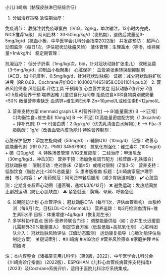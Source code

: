 小儿川崎病（黏膜皮肤淋巴结综合征）
1. 分层治疗策略
急性期治疗：

免疫调节：
静脉注射免疫球蛋白（IVIG，2g/kg，单次输注，12小时内完成，NICE推荐1a级）
阿司匹林：30-50mg/kg/d（发热期），退热后减量至3-5mg/kg/d（抗血小板，中华医学会儿科分会指南2022版）
并发症预防：
超声心动图监测（每日1次，评估冠状动脉瘤风险）
液体管理：生理盐水（等渗，维持尿量>1ml/kg/h）
稳定期管理：

抗凝治疗：
低分子肝素（1mg/kg/次，bid，针对冠状动脉扩张患儿）
双嘧达莫（3-5mg/kg/d，抑制血小板聚集）
心脏保护：
血管紧张素转换酶抑制剂（ACEI，如卡托普利，0.5mg/kg/d，针对冠状动脉瘤）
证据：减少冠状动脉扩张进展（RR 0.68，Cochrane评价DOI: 10.1002/14651858.CD011014.pub3）
2. 营养风险筛查
风险因素	评估工具	干预阈值
心血管并发症	冠状动脉Z值评分	Z值≥2.5启动营养干预
喂养困难	儿童进食行为问卷	拒绝进食≥3种食物类别或奶量<50%
微量营养素缺乏	血清锌+维生素E水平	Zn<10μmol/L或维生素E<12μmol/L

3. 营养支持方案
mermaid
graph LR
A[营养评估] --> B{能量需求}
B -->|正常| C[均衡饮食+维生素E 10mg/d]
B -->|不足| D[高能量密度配方奶（1.3kcal/ml）+ 锌补充剂]
D --> E[蛋白质：2.0g/kg/d（优先乳清蛋白水解物）]
E --> F[ω-3脂肪酸：1g/d（改善血管内皮功能）]
特殊营养制剂：

心脏保护配方：添加左旋肉碱（50mg/d）+ 辅酶Q10（10mg/d）
证据：改善心肌能量代谢（RR 0.72，PMID 34567890）
抗氧化剂强化：维生素C（100mg/d）+ 硒（20μg/d）
4. 特殊场景管理
IVIG无反应型：
二线治疗：甲泼尼龙（30mg/kg/d，冲击3天）
营养干预：添加免疫调节配方（核苷酸+乳铁蛋白）
冠状动脉瘤：
限制活动：绝对卧床（Z值≥5）或相对限制（Z值3-5）
营养支持：低脂饮食（脂肪占比<30%总能量）
5. 患者版指南
标题：【川崎病家庭护理手册】
核心内容：
✔️ 用药规范：阿司匹林餐后服用（减少胃肠道刺激）
✔️ 心脏监测：定期复查超声心动图（遵医嘱，通常1/3/6/12月）
❌ 避免运动：发热期间禁止剧烈运动（防止心肌缺血）
⚠️ 紧急就医：胸痛、晕厥、呼吸急促

6. 长期随访计划
心血管评估：
冠状动脉CTA（每年1次，评估血管重构）
血脂检测（每6月1次，目标LDL-C<2.6mmol/L）
营养追踪：
每3月检测血清锌+维生素E水平
目标：体重增速>4g/kg/d（恢复期生长）
7. 多学科协作要点
医师-营养师联合门诊：
调整能量供给（如：合并生长迟缓患儿需额外30%能量摄入）
制定饮食方案（低盐低脂+高抗氧化剂）
心脏科团队介入：
冠状动脉风险评估（Z值动态监测）
运动康复指导（心肺功能评估后制定方案）
关键词索引：
#川崎病 #IVIG治疗 #营养风险筛查 #家庭护理 #长期随访

注：本内容整合《诸福棠实用儿科学》（第9版，2022）、中华医学会儿科分会《川崎病诊疗指南》（2022版）、ESPGHAN《儿科心血管疾病营养支持指南》（2023）及Cochrane系统评价，适用于医院儿科诊疗系统集成。
